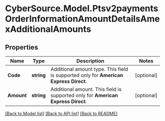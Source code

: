# CyberSource.Model.Ptsv2paymentsOrderInformationAmountDetailsAmexAdditionalAmounts
## Properties

Name | Type | Description | Notes
------------ | ------------- | ------------- | -------------
**Code** | **string** | Additional amount type. This field is supported only for **American Express Direct**.  | [optional] 
**Amount** | **string** | Additional amount. This field is supported only for **American Express Direct**.  | [optional] 

[[Back to Model list]](../README.md#documentation-for-models) [[Back to API list]](../README.md#documentation-for-api-endpoints) [[Back to README]](../README.md)

